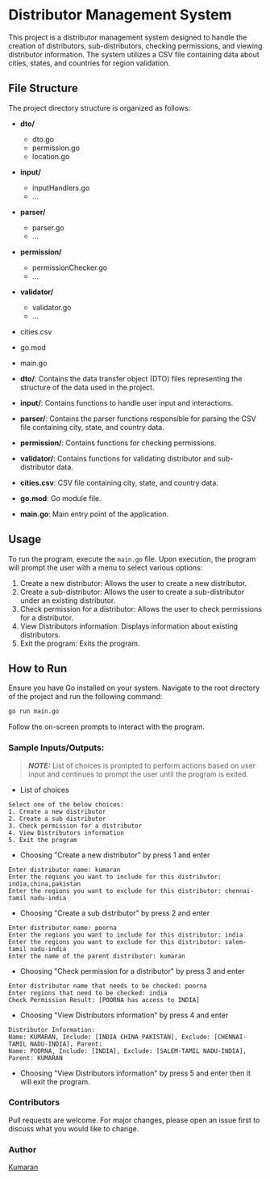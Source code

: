 # Distributor Management System

This project is a distributor management system designed to handle the creation of distributors, sub-distributors, checking permissions, and viewing distributor information. The system utilizes a CSV file containing data about cities, states, and countries for region validation.

## File Structure

The project directory structure is organized as follows:

- **dto/**
  - dto.go
  - permission.go
  - location.go

- **input/**
  - inputHandlers.go
  - ...

- **parser/**
  - parser.go
  - ...

- **permission/**
  - permissionChecker.go
  - ...

- **validator/**
  - validator.go
  - ...

- cities.csv
- go.mod
- main.go


- **dto/**: Contains the data transfer object (DTO) files representing the structure of the data used in the project.
- **input/**: Contains functions to handle user input and interactions.
- **parser/**: Contains the parser functions responsible for parsing the CSV file containing city, state, and country data.
- **permission/**: Contains functions for checking permissions.
- **validator/**: Contains functions for validating distributor and sub-distributor data.
- **cities.csv**: CSV file containing city, state, and country data.
- **go.mod**: Go module file.
- **main.go**: Main entry point of the application.

## Usage

To run the program, execute the `main.go` file. Upon execution, the program will prompt the user with a menu to select various options:

1. Create a new distributor: Allows the user to create a new distributor.
2. Create a sub-distributor: Allows the user to create a sub-distributor under an existing distributor.
3. Check permission for a distributor: Allows the user to check permissions for a distributor.
4. View Distributors information: Displays information about existing distributors.
5. Exit the program: Exits the program.

## How to Run
Ensure you have Go installed on your system. Navigate to the root directory of the project and run the following command:

```bash
go run main.go
```
Follow the on-screen prompts to interact with the program.

### Sample Inputs/Outputs:
> **_NOTE:_**  List of choices is prompted to perform actions based on user input and continues to prompt the user until the program is exited.
- List of choices
```
Select one of the below choices:
1. Create a new distributor
2. Create a sub distributor
3. Check permission for a distributor
4. View Distributors information     
5. Exit the program
```

- Choosing "Create a new distributor" by press 1 and enter

```
Enter distributor name: kumaran
Enter the regions you want to include for this distributor: india,china,pakistan
Enter the regions you want to exclude for this distributor: chennai-tamil nadu-india
```

- Choosing "Create a sub distributor" by press 2 and enter

```
Enter distributor name: poorna
Enter the regions you want to include for this distributor: india
Enter the regions you want to exclude for this distributor: salem-tamil nadu-india
Enter the name of the parent distributor: kumaran
```

- Choosing "Check permission for a distributor" by press 3 and enter

```
Enter distributor name that needs to be checked: poorna
Enter regions that need to be checked: india
Check Permission Result: [POORNA has access to INDIA]
```

- Choosing "View Distributors information" by press 4 and enter

```
Distributor Information:
Name: KUMARAN, Include: [INDIA CHINA PAKISTAN], Exclude: [CHENNAI-TAMIL NADU-INDIA], Parent:
Name: POORNA, Include: [INDIA], Exclude: [SALEM-TAMIL NADU-INDIA], Parent: KUMARAN
```

- Choosing "View Distributors information" by press 5 and enter then it will exit the program.

### Contributors
Pull requests are welcome. For major changes, please open an issue first
to discuss what you would like to change.

### Author

[Kumaran](https://github.com/kumaranElavazhagn)